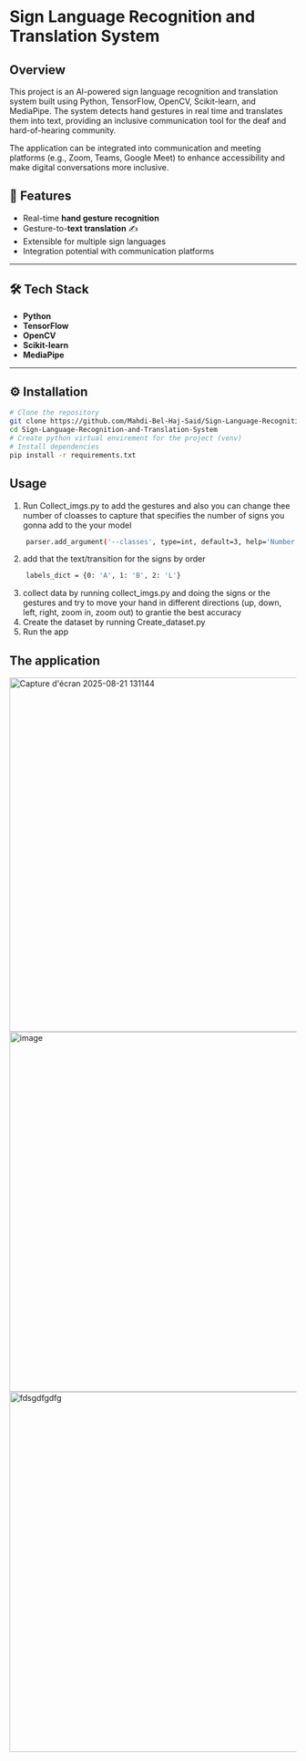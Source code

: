 #  Sign Language Recognition and Translation System
## Overview 
This project is an AI-powered sign language recognition and translation system built using Python, TensorFlow, OpenCV, Scikit-learn, and MediaPipe.
The system detects hand gestures in real time and translates them into text, providing an inclusive communication tool for the deaf and hard-of-hearing community.

The application can be integrated into communication and meeting platforms (e.g., Zoom, Teams, Google Meet) to enhance accessibility and make digital conversations more inclusive.
## 🚀 Features
- Real-time **hand gesture recognition**   
- Gesture-to-**text translation** ✍️ 
- Extensible for multiple sign languages 
- Integration potential with communication platforms   

---

## 🛠️ Tech Stack
- **Python**  
- **TensorFlow**  
- **OpenCV**  
- **Scikit-learn**  
- **MediaPipe**

---

## ⚙️ Installation
```bash
# Clone the repository
git clone https://github.com/Mahdi-Bel-Haj-Said/Sign-Language-Recognition-and-Translation-System.git
cd Sign-Language-Recognition-and-Translation-System
# Create python virtual envirement for the project (venv)
# Install dependencies
pip install -r requirements.txt
```

## Usage 
1) Run Collect_imgs.py to add the gestures and also you can change thee number of cloasses to capture that specifies the number of signs you gonna add to the your model
```bash
    parser.add_argument('--classes', type=int, default=3, help='Number of classes to capture')
```
2) add that the text/transition for the signs by order 
```bash
    labels_dict = {0: 'A', 1: 'B', 2: 'L'}
```
3) collect data by running collect_imgs.py and doing the signs or the gestures and try to move your hand in different directions (up, down, left, right, zoom in, zoom out) to grantie the best accuracy
4) Create the dataset by running Create_dataset.py 
5) Run the app 

## The application 
<img width="798" height="622" alt="Capture d'écran 2025-08-21 131144" src="https://github.com/user-attachments/assets/b23154e6-7c9f-4519-9bb4-ad0806a4441c" />
<img width="791" height="632" alt="image" src="https://github.com/user-attachments/assets/438477c1-5ff4-41b3-b0c4-23901661ed1f" />
<img width="797" height="632" alt="fdsgdfgdfg" src="https://github.com/user-attachments/assets/a3b4e5b2-a3f1-402f-bd1a-05717a4a02cf" />




 
